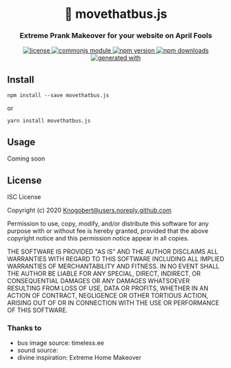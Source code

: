 <h1 align="center" style="border-bottom: none;">🚌 movethatbus.js</h1>

<h3 align="center">Extreme Prank Makeover for your website on April Fools</h3>

<p align="center">
  <a href="./LICENSE">
    <img alt="license" src="https://img.shields.io/badge/license-ISC-blue.svg" />
  </a>
  <a href="https://requirejs.org/docs/commonjs.html">
    <img alt="commonjs module" src="https://img.shields.io/badge/module-CommonJS-blue" />
  </a>
  <a href="https://www.npmjs.com/package/movethatbus.js">
    <img alt="npm version" src="https://img.shields.io/npm/v/movethatbus.js.svg?style=flat" />
  </a>
  <a href="https://www.npmjs.com/package/movethatbus.js">
    <img alt="npm downloads" src="https://img.shields.io/npm/dt/movethatbus.js.svg?style=flat" />
  </a>
  <a href="https://github.com/epranka/create-package">
    <img alt="generated with"
      src="https://img.shields.io/badge/generated%20with-%40epranka%2Fcreate--package-blue" />
  </a>
</p>

## Install
```
npm install --save movethatbus.js
```

or

```
yarn install movethatbus.js
```

## Usage
Coming soon


## License
ISC License

Copyright (c) 2020 Knogobert@users.noreply.github.com

Permission to use, copy, modify, and/or distribute this software for any
purpose with or without fee is hereby granted, provided that the above
copyright notice and this permission notice appear in all copies.

THE SOFTWARE IS PROVIDED "AS IS" AND THE AUTHOR DISCLAIMS ALL WARRANTIES
WITH REGARD TO THIS SOFTWARE INCLUDING ALL IMPLIED WARRANTIES OF
MERCHANTABILITY AND FITNESS. IN NO EVENT SHALL THE AUTHOR BE LIABLE FOR
ANY SPECIAL, DIRECT, INDIRECT, OR CONSEQUENTIAL DAMAGES OR ANY DAMAGES
WHATSOEVER RESULTING FROM LOSS OF USE, DATA OR PROFITS, WHETHER IN AN
ACTION OF CONTRACT, NEGLIGENCE OR OTHER TORTIOUS ACTION, ARISING OUT OF
OR IN CONNECTION WITH THE USE OR PERFORMANCE OF THIS SOFTWARE.

### Thanks to
- bus image source: timeless.ee
- sound source: 
- divine inspiration: Extreme Home Makeover